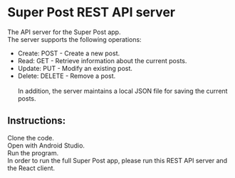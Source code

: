 # Super Post REST API server
The API server for the Super Post app.<br />
The server supports the following operations:<br />
* Create: POST - Create a new post.
* Read: GET - Retrieve information about the current posts.
* Update: PUT - Modify an existing post.
* Delete: DELETE - Remove a post.<br /><br />
In addition, the server maintains a local JSON file for saving the current posts. 
## Instructions:
Clone the code.<br />
Open with Android Studio.<br />
Run the program.<br />
In order to run the full Super Post app, please run this REST API server and the React client.

